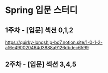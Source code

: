 # Spring 입문 스터디
## 1주차 - [입문] 섹션 0,1,2
https://quirky-longship-bd7.notion.site/1-0-1-2-af6e490020464d3888a9126dbdec6599
## 2주차 - [입문] 섹션 3,4,5